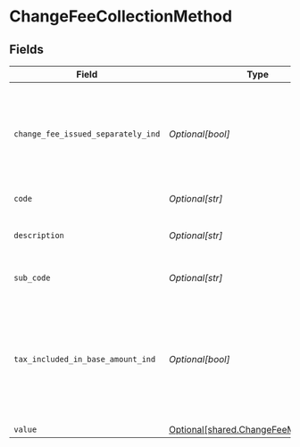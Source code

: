 # ChangeFeeCollectionMethod


## Fields

| Field                                                                                                                          | Type                                                                                                                           | Required                                                                                                                       | Description                                                                                                                    | Example                                                                                                                        |
| ------------------------------------------------------------------------------------------------------------------------------ | ------------------------------------------------------------------------------------------------------------------------------ | ------------------------------------------------------------------------------------------------------------------------------ | ------------------------------------------------------------------------------------------------------------------------------ | ------------------------------------------------------------------------------------------------------------------------------ |
| `change_fee_issued_separately_ind`                                                                                             | *Optional[bool]*                                                                                                               | :heavy_minus_sign:                                                                                                             | if true, the change fee will be issued as a separate transaction to the residual amount                                        | true                                                                                                                           |
| `code`                                                                                                                         | *Optional[str]*                                                                                                                | :heavy_check_mark:                                                                                                             | The code value                                                                                                                 | f2142                                                                                                                          |
| `description`                                                                                                                  | *Optional[str]*                                                                                                                | :heavy_minus_sign:                                                                                                             | The description value                                                                                                          | Change fee collection method                                                                                                   |
| `sub_code`                                                                                                                     | *Optional[str]*                                                                                                                | :heavy_minus_sign:                                                                                                             | The subcode value                                                                                                              | 631b                                                                                                                           |
| `tax_included_in_base_amount_ind`                                                                                              | *Optional[bool]*                                                                                                               | :heavy_minus_sign:                                                                                                             | If true, the tax  on the fee will be included in the base fee amount and sent as a single value to the supplier for fulfilment | true                                                                                                                           |
| `value`                                                                                                                        | [Optional[shared.ChangeFeeMethodEnum]](undefined/models/shared/changefeemethodenum.md)                                         | :heavy_minus_sign:                                                                                                             | N/A                                                                                                                            |                                                                                                                                |